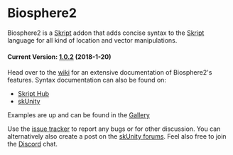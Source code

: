 # Biosphere2
Biosphere2 is a [Skript](https://github.com/bensku/Skript) addon that adds concise syntax to the [Skript](https://github.com/bensku/Skript) language for all kind of location and vector manipulations.

#### Current Version: [1.0.2](https://github.com/bi0qaw/biosphere2/releases) (2018-1-20)

Head over to the [wiki](https://github.com/bi0qaw/biosphere2/wiki) for an extensive documentation of Biosphere2's features.
Syntax documentation can also be found on:
* [Skript Hub](http://skripthub.net/docs/?addon=Biosphere2)
* [skUnity](https://docs.skunity.com/syntax/search/addon:Biosphere2)

Examples are up and can be found in the [Gallery](https://github.com/bi0qaw/biosphere2/wiki/Gallery)

Use the [issue tracker](https://github.com/bi0qaw/biosphere2/issues) to report any bugs or for other discussion. You can alternatively also create a post on the [skUnity forums](https://forums.skunity.com/forums/#skript). Feel also free to join the [Discord](https://discord.gg/4zesrPH) chat.
